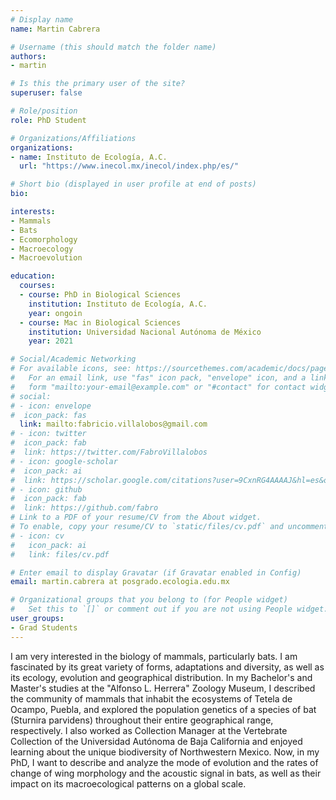 ```yaml
---
# Display name
name: Martin Cabrera

# Username (this should match the folder name)
authors:
- martin

# Is this the primary user of the site?
superuser: false

# Role/position
role: PhD Student

# Organizations/Affiliations
organizations:
- name: Instituto de Ecología, A.C. 
  url: "https://www.inecol.mx/inecol/index.php/es/"

# Short bio (displayed in user profile at end of posts)
bio: 

interests:
- Mammals
- Bats
- Ecomorphology
- Macroecology
- Macroevolution

education:
  courses:
  - course: PhD in Biological Sciences
    institution: Instituto de Ecología, A.C.
    year: ongoin
  - course: Mac in Biological Sciences
    institution: Universidad Nacional Autónoma de México
    year: 2021

# Social/Academic Networking
# For available icons, see: https://sourcethemes.com/academic/docs/page-builder/#icons
#   For an email link, use "fas" icon pack, "envelope" icon, and a link in the
#   form "mailto:your-email@example.com" or "#contact" for contact widget.
# social:
# - icon: envelope
#  icon_pack: fas
  link: mailto:fabricio.villalobos@gmail.com
# - icon: twitter
#  icon_pack: fab
#  link: https://twitter.com/FabroVillalobos
# - icon: google-scholar
#  icon_pack: ai
#  link: https://scholar.google.com/citations?user=9CxnRG4AAAAJ&hl=es&oi=ao
# - icon: github
#  icon_pack: fab
#  link: https://github.com/fabro
# Link to a PDF of your resume/CV from the About widget.
# To enable, copy your resume/CV to `static/files/cv.pdf` and uncomment the lines below.
# - icon: cv
#   icon_pack: ai
#   link: files/cv.pdf

# Enter email to display Gravatar (if Gravatar enabled in Config)
email: martin.cabrera at posgrado.ecologia.edu.mx

# Organizational groups that you belong to (for People widget)
#   Set this to `[]` or comment out if you are not using People widget.
user_groups:
- Grad Students
---
```


I am very interested in the biology of mammals, particularly bats. I am fascinated by its great variety of forms, adaptations and diversity, as well as its ecology, evolution and geographical distribution. In my Bachelor's and Master's studies at the "Alfonso L. Herrera" Zoology Museum, I described the community of mammals that inhabit the ecosystems of Tetela de Ocampo, Puebla, and explored the population genetics of a species of bat (Sturnira parvidens) throughout their entire geographical range, respectively. I also worked as Collection Manager at the Vertebrate Collection of the Universidad Autónoma de Baja California and enjoyed learning about the unique biodiversity of Northwestern Mexico. Now, in my PhD, I want to describe and analyze the mode of evolution and the rates of change of wing morphology and the acoustic signal in bats, as well as their impact on its macroecological patterns on a global scale.
